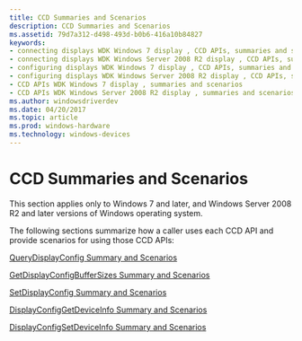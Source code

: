 ```yaml
---
title: CCD Summaries and Scenarios
description: CCD Summaries and Scenarios
ms.assetid: 79d7a312-d498-493d-b0b6-416a10b84827
keywords:
- connecting displays WDK Windows 7 display , CCD APIs, summaries and scenarios
- connecting displays WDK Windows Server 2008 R2 display , CCD APIs, summaries and scenarios
- configuring displays WDK Windows 7 display , CCD APIs, summaries and scenarios
- configuring displays WDK Windows Server 2008 R2 display , CCD APIs, summaries and scenarios
- CCD APIs WDK Windows 7 display , summaries and scenarios
- CCD APIs WDK Windows Server 2008 R2 display , summaries and scenarios
ms.author: windowsdriverdev
ms.date: 04/20/2017
ms.topic: article
ms.prod: windows-hardware
ms.technology: windows-devices
---
```


# CCD Summaries and Scenarios


This section applies only to Windows 7 and later, and Windows Server 2008 R2 and later versions of Windows operating system.

The following sections summarize how a caller uses each CCD API and provide scenarios for using those CCD APIs:

[QueryDisplayConfig Summary and Scenarios](querydisplayconfig-summary-and-scenarios.md)

[GetDisplayConfigBufferSizes Summary and Scenarios](getdisplayconfigbuffersizes-summary-and-scenarios.md)

[SetDisplayConfig Summary and Scenarios](setdisplayconfig-summary-and-scenarios.md)

[DisplayConfigGetDeviceInfo Summary and Scenarios](displayconfiggetdeviceinfo-summary-and-scenarios.md)

[DisplayConfigSetDeviceInfo Summary and Scenarios](displayconfigsetdeviceinfo-summary-and-scenarios.md)

 

 





